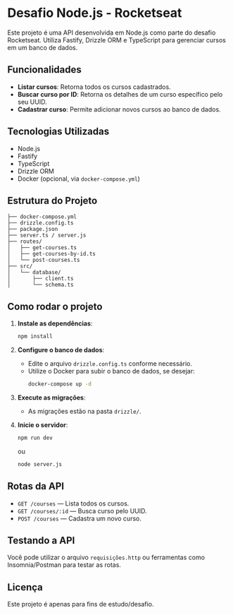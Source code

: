 # Desafio Node.js - Rocketseat

Este projeto é uma API desenvolvida em Node.js como parte do desafio Rocketseat. Utiliza Fastify, Drizzle ORM e TypeScript para gerenciar cursos em um banco de dados.

## Funcionalidades

- **Listar cursos**: Retorna todos os cursos cadastrados.
- **Buscar curso por ID**: Retorna os detalhes de um curso específico pelo seu UUID.
- **Cadastrar curso**: Permite adicionar novos cursos ao banco de dados.

## Tecnologias Utilizadas

- Node.js
- Fastify
- TypeScript
- Drizzle ORM
- Docker (opcional, via `docker-compose.yml`)

## Estrutura do Projeto

```
├── docker-compose.yml
├── drizzle.config.ts
├── package.json
├── server.ts / server.js
├── routes/
│   ├── get-courses.ts
│   ├── get-courses-by-id.ts
│   └── post-courses.ts
├── src/
│   └── database/
│       ├── client.ts
│       └── schema.ts
```

## Como rodar o projeto

1. **Instale as dependências**:
   ```bash
   npm install
   ```

2. **Configure o banco de dados**:
   - Edite o arquivo `drizzle.config.ts` conforme necessário.
   - Utilize o Docker para subir o banco de dados, se desejar:
     ```bash
     docker-compose up -d
     ```

3. **Execute as migrações**:
   - As migrações estão na pasta `drizzle/`.

4. **Inicie o servidor**:
   ```bash
   npm run dev
   ```
   ou
   ```bash
   node server.js
   ```

## Rotas da API

- `GET /courses` — Lista todos os cursos.
- `GET /courses/:id` — Busca curso pelo UUID.
- `POST /courses` — Cadastra um novo curso.

## Testando a API

Você pode utilizar o arquivo `requisições.http` ou ferramentas como Insomnia/Postman para testar as rotas.

## Licença

Este projeto é apenas para fins de estudo/desafio.

